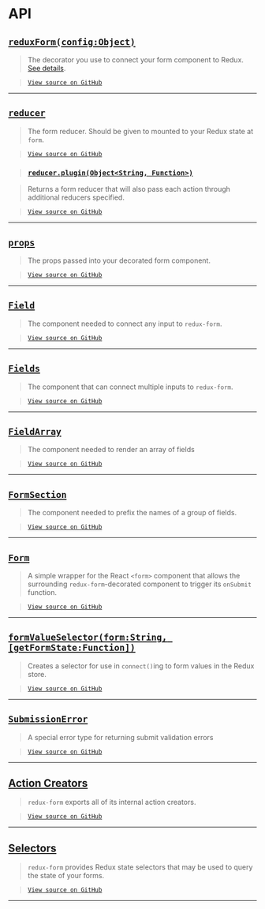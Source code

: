 # API

## [`reduxForm(config:Object)`](ReduxForm.md)

> The decorator you use to connect your form component to Redux.
[See details](ReduxForm.md).

> [`View source on GitHub`](https://github.com/erikras/redux-form/blob/master/src/reduxForm.js)

---

## [`reducer`](Reducer.md)

> The form reducer. Should be given to mounted to your Redux state at `form`.

> [`View source on GitHub`](https://github.com/erikras/redux-form/blob/master/src/reducer.js)

> ### [`reducer.plugin(Object<String, Function>)`](ReducerPlugin.md)

> Returns a form reducer that will also pass each action through additional reducers specified.

> [`View source on GitHub`](https://github.com/erikras/redux-form/blob/master/src/reducer.js#L369)

---

## [`props`](Props.md)

> The props passed into your decorated form component.

> [`View source on GitHub`](https://github.com/erikras/redux-form/blob/master/src/reduxForm.js#L347)

---

## [`Field`](Field.md)

> The component needed to connect any input to `redux-form`.

> [`View source on GitHub`](https://github.com/erikras/redux-form/blob/master/src/Field.js)

---

## [`Fields`](Fields.md)

> The component that can connect multiple inputs to `redux-form`.

> [`View source on GitHub`](https://github.com/erikras/redux-form/blob/master/src/Fields.js)

---

## [`FieldArray`](FieldArray.md)

> The component needed to render an array of fields

> [`View source on GitHub`](https://github.com/erikras/redux-form/blob/master/src/FieldArray.js)

---

## [`FormSection`](FormSection.md)

> The component needed to prefix the names of a group of fields.

> [`View source on GitHub`](https://github.com/erikras/redux-form/blob/master/src/FormSection.js)

---

## [`Form`](Form.md)

> A simple wrapper for the React `<form>` component that allows
the surrounding `redux-form`-decorated component to trigger its `onSubmit` function.

> [`View source on GitHub`](https://github.com/erikras/redux-form/blob/master/src/Form.js)

---

## [`formValueSelector(form:String, [getFormState:Function])`](FormValueSelector.md)

> Creates a selector for use in `connect()`ing to form values in the Redux store.

> [`View source on GitHub`](https://github.com/erikras/redux-form/blob/master/src/formValueSelector.js)

---

## [`SubmissionError`](SubmissionError.md)

> A special error type for returning submit validation errors

> [`View source on GitHub`](https://github.com/erikras/redux-form/blob/master/src/SubmissionError.js)

---

## [Action Creators](ActionCreators.md)

> `redux-form` exports all of its internal action creators.

> [`View source on GitHub`](https://github.com/erikras/redux-form/blob/master/src/actions.js)

---

## [Selectors](Selectors.md)

> `redux-form` provides Redux state selectors that may be used to query the state of your forms.

> [`View source on GitHub`](https://github.com/erikras/redux-form/tree/master/src/selectors)

---
